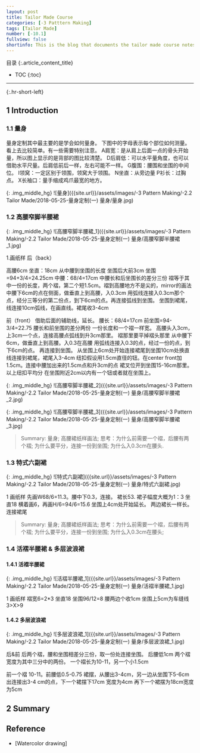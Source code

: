 ```yaml
---
layout: post
title: Tailor Made Course
categories: [-3 Patttern Making]
tags: [Tailor Made]
number: [-10.1]
fullview: false
shortinfo: This is the blog that documents the tailor made course notes.
---
```

目录
{:.article_content_title}

* TOC
{:toc}

---
{:.hr-short-left}


## 1 Introduction

### 1.1 量身

量身定制其中最主要的是学会如何量身。
下图中的字母表示每个部位如何测量。看上去比较简单。有一些需要特别注意。
A肩宽：是从肩上后面一点的骨头开始量，所以图上显示的是背部的图比较清楚。
D后肩低：可以水平量角度，也可以借助水平尺量。后肩低前后一样，左右可能不一样。
G腹围：腰围和坐围的中间位。
I领窝：一定区别于领围，领窝大于领围。
N坐直：从旁边量
P衫长：过胸点。
X长袖口：量手缩成鸡爪最宽的地方。


{: .img_middle_hg}
![量身]({{site.url}}/assets/images/-3 Pattern Making/-2.2 Tailor Made/2018-05-25-量身定制(一) 量身/量身.jpg)


### 1.2 高腰窄脚半腰裙

{: .img_middle_hg}
![高腰窄脚半腰裙_1]({{site.url}}/assets/images/-3 Pattern Making/-2.2 Tailor Made/2018-05-25-量身定制(一) 量身/高腰窄脚半腰裙_1.jpg)

1.画纸样
后（back）

高腰6cm
坐直：18cm 从中腰到坐围的长度
坐围后大前3cm 坐围=94+3/4=24.25cm
中腰：68/4=17cm 
中腰长和后坐围长的差分三份
褶等于其中一份的长度，两个褶，第二个短1.5cm。褶到高腰地方不是尖的，mirror的画法
中腰下6cm的点在侧面，做垂直上到高腰，入0.3cm
用弧线连接入0.3cm那个点，经分三等分的第二份点，到下6cm的点。再连接弧线到坐围。
坐围到裙尾，线连接10cm弧线，在画直线。裙尾收3-4cm

前（front）
借助后面的辅助线，延长。
腰长：68/4=17cm
前坐围=94-3/4=22.75
腰长和前坐围的差分两份
一份长度和一个褶一样宽。
高腰头入3cm，上3cm一个点，连接高腰点弧线到升3cm那里。
褶那里要平掉褶头那里
从中腰下6cm，做垂直上到高腰。入0.3在高腰
用弧线连接入0.3的点，经过一份的点，到下6cm的点。
再连接到坐围。
从坐围上6cm处开始连接裙尾到坐围10cm处换直线连接到裙尾，裙尾入3-4cm
纽扣假设用1.5cm直径的钮。在center front加1.5cm。连接中腰加出来的1.5cm点和升3cm的点
裙叉位开到坐围15-16cm那里。以上纽扣平均分
在坐围附近2cm以内有一个钮或者就在坐围上。


{: .img_middle_hg}
![高腰窄脚半腰裙_2]({{site.url}}/assets/images/-3 Pattern Making/-2.2 Tailor Made/2018-05-25-量身定制(一) 量身/高腰窄脚半腰裙_2.jpg)

{: .img_middle_hg}
![高腰窄脚半腰裙_3]({{site.url}}/assets/images/-3 Pattern Making/-2.2 Tailor Made/2018-05-25-量身定制(一) 量身/高腰窄脚半腰裙_3.jpg)

> Summary: 量身; 高腰裙纸样画法; 思考：为什么前需要一个褶，后腰有两个褶; 为什么要平分，连接一份到坐围; 为什么入0.3cm在腰头.

### 1.3 特式六副裙

{: .img_middle_hg}
![特式六副裙]({{site.url}}/assets/images/-3 Pattern Making/-2.2 Tailor Made/2018-05-25-量身定制(一) 量身/特式六副裙.jpg)

1 画纸样
先画W68/6=11.3。腰中下0.3，连接。
裙长53.
裙子幅度大概为1：3
坐直18
横着画6，再画H/6=94/6=15.6
坐围上4cm处开始延长。
两边裙长一样长。
连接裙尾

> Summary: 量身; 高腰裙纸样画法; 思考：为什么前需要一个褶，后腰有两个褶; 为什么要平分，连接一份到坐围; 为什么入0.3cm在腰头;

### 1.4 活褶半腰裙 & 多层波浪裙

#### 1.4.1 活褶半腰裙

{: .img_middle_hg}
![活褶半腰裙_1]({{site.url}}/assets/images/-3 Pattern Making/-2.2 Tailor Made/2018-05-25-量身定制(一) 量身/活褶半腰裙_1.jpg)


1 画纸样
褶宽6=2*3
坐直18
坐围96/12=8
腰两边个收1cm
坐围上5cm为车缝线 3>X>9


#### 1.4.2 多层波浪裙

{: .img_middle_hg}
![多层波浪裙_1]({{site.url}}/assets/images/-3 Pattern Making/-2.2 Tailor Made/2018-05-25-量身定制(一) 量身/多层波浪裙_1.jpg)

后&前
后两个褶，腰和坐围相差分三份，取一份处连接坐围。
后腰低1cm
两个褶宽度为其中三分中的两份。
一个褶长为10-11，另一个小1.5cm

前一个褶 10-11。前腰低0.5-0.75
裙摆，从腰出3-4cm，另一边从坐围下5-6cm出连接出3-4 cm的点，下一个裙摆下17cm
宽度为4cm
再下一个裙摆为18cm宽度为5cm


## 2 Summary



## Reference

- [Watercolor drawing]






